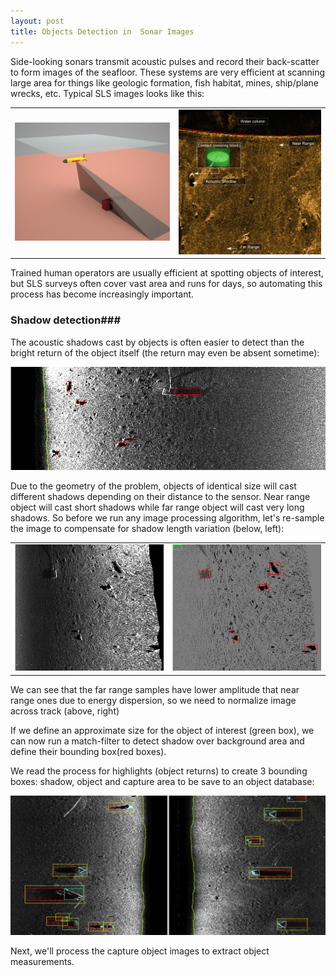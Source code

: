 ```yaml
---
layout: post
title: Objects Detection in  Sonar Images
---
```


Side-looking sonars transmit acoustic pulses and record their back-scatter to form images of the seafloor. These systems are very efficient at scanning large area for things like geologic formation, fish habitat, mines, ship/plane wrecks, etc.  Typical SLS images looks like this:

<table>
<tr>
<td><img src="/assets/images/sls-shadow2.jpg" style="{height:500px;width:auto;}"/></td>
<td><img src="/assets/images/sls-image.png" style="{height:500px;width:auto;}"/></td>
</tr>
</table>

Trained human operators are usually efficient at spotting objects of interest, but SLS surveys often cover vast area and runs for days, so automating this process has become increasingly important.

### Shadow detection###

The acoustic shadows cast by objects is often easier to detect than the bright return of the object itself (the return may even be absent sometime):

![SLS image](/assets/images/sls-step1.jpg )

Due to the geometry of the problem, objects of identical size will cast different shadows depending on their distance to the sensor. Near range object will cast short shadows while far range object will cast very long shadows. So before we run any image processing algorithm, let's re-sample the image to compensate for shadow length variation (below, left):

<table>
<tr>
<td><img src="/assets/images/sls-step2.jpg"/></td>
<td><img src="/assets/images/sls-step3.jpg"/></td>
</tr>
</table>


We can see that the far range samples have lower amplitude that near range ones due to energy dispersion, so we need to normalize image across track (above, right)

If we define an approximate size for the object of interest (green box), we can now run a match-filter to detect shadow over background area and define their bounding box(red boxes).

We read the process for highlights (object returns) to create 3 bounding boxes: shadow, object and capture area to be save to an object database:


![SLS image](/assets/images/sls-step4.png )  


Next, we'll process the capture object images to extract object measurements.

 
